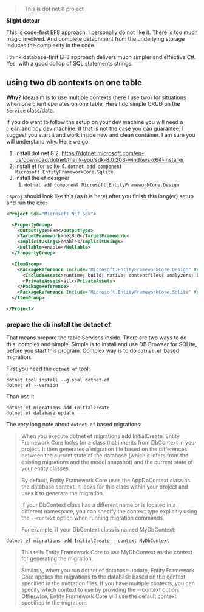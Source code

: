 
>
> &nbsp;
> This is dot net 8 project
> &nbsp;

**Slight detour**

This is code-first EF8 approach. I personally do not like it. There is too much magic involved. And complete detachment from the underlying storage induces the complexity in the code.

I think database-first EF8 approach delivers much simpler and effective C#.  Yes, with a good dollop of SQL statements strings.

## using two db contexts on one table

**Why?** Idea/aim is to use multiple contexts (here I use two) for situations when one client operates on one table. Here I do simple CRUD on the `Service` class/data.

If you do want to follow the setup on your dev machine you will need a clean and tidy dev machine. If that is not the case you can guarantee, I suggest you start it and work inside new and clean container. I am sure you will understand why. Here we go.

1. install dot net 8
     2. https://dotnet.microsoft.com/en-us/download/dotnet/thank-you/sdk-8.0.203-windows-x64-installer
3. install ef for sqlite
    4. `dotnet add component Microsoft.EntityFrameworkCore.Sqlite`
5. install the ef designer
    1. `dotnet add component Microsoft.EntityFrameworkCore.Design`

`csproj` should look like this (as it is here) after you finish this long(er) setup and run the exe:

```xml
<Project Sdk="Microsoft.NET.Sdk">

  <PropertyGroup>
    <OutputType>Exe</OutputType>
    <TargetFramework>net8.0</TargetFramework>
    <ImplicitUsings>enable</ImplicitUsings>
    <Nullable>enable</Nullable>
  </PropertyGroup>

  <ItemGroup>
    <PackageReference Include="Microsoft.EntityFrameworkCore.Design" Version="8.0.3">
      <IncludeAssets>runtime; build; native; contentfiles; analyzers; buildtransitive</IncludeAssets>
      <PrivateAssets>all</PrivateAssets>
    </PackageReference>
    <PackageReference Include="Microsoft.EntityFrameworkCore.Sqlite" Version="8.0.3" />
  </ItemGroup>

</Project>
```

### prepare the db install the dotnet ef

That means prepare the table Services inside. There are two ways to do this: complex and simple. Simple is to install and use DB Browser for SQLite, before you start this program.  Complex way is to do `dotnet ef` based migration.

First you need the `dotnet ef` tool:

```
dotnet tool install --global dotnet-ef
dotnet ef --version
```
Than use it
```
dotnet ef migrations add InitialCreate
dotnet ef database update

```
The very long note about `dotnet ef` based migrations:

>
> When you execute dotnet ef migrations add InitialCreate, Entity Framework Core looks for a class that inherits from DbContext in your project. 
> It then generates a migration file based on the differences between the current state of the database (which it infers from the existing 
> migrations and the model snapshot) and the current state of your entity classes.
>
> By default, Entity Framework Core uses the AppDbContext class as the database context. It looks for this class within your project and uses it 
> to generate the migration.
>
> If your DbContext class has a different name or is located in a different namespace, you can specify the context type explicitly using the `--context` option when running migration commands.
>
> For example, if your DbContext class is named MyDbContext:
```
dotnet ef migrations add InitialCreate --context MyDbContext
```
> This tells Entity Framework Core to use MyDbContext as the context for generating the migration.
> 
> Similarly, when you run dotnet ef database update, Entity Framework Core applies the migrations to the database based on the context specified 
> in the migration files. If you have multiple contexts, you can specify which context to use by providing the --context option. Otherwise, Entity 
> Framework Core will use the default context specified in the migrations
